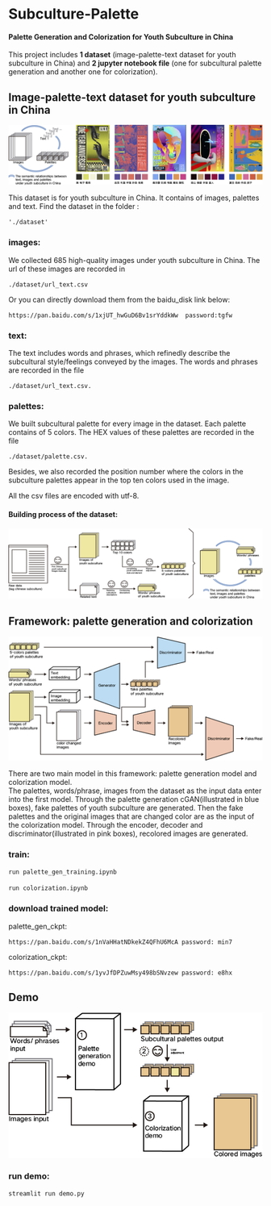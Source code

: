 # Subculture-Palette
#### Palette Generation and Colorization for Youth Subculture in China

This project includes **1 dataset** (image-palette-text dataset for youth subculture in China) and **2 jupyter notebook file** (one for subcultural palette generation and another one for colorization).


## Image-palette-text dataset for youth subculture in China

![dataset](./pic/dataset.jpg)

This dataset is for youth subculture in China. It contains of images, palettes and text. Find the dataset in the folder :

    './dataset'



### images:

We collected 685 high-quality images under youth subculture in China. The url of these images are recorded in 

    ./dataset/url_text.csv

Or you can directly download them from the baidu_disk link below:

    https://pan.baidu.com/s/1xjUT_hwGuD6Bv1srYddkWw  password:tgfw 


### text:

The text includes words and phrases, which refinedly describe the subcultural style/feelings conveyed by the images. The words and phrases are recorded in the file 

    ./dataset/url_text.csv.

### palettes:
We built subcultural palette for every image in the dataset. Each palette contains of 5 colors. The HEX values of these palettes are recorded in the file 

    ./dataset/palette.csv.   
Besides, we also recorded the position number where the colors in the subculture palettes appear in the top ten colors used in the image.

All the csv files are encoded with utf-8.

#### Building process of the dataset:

![data prepare](pic/dataset_str.jpg)




## Framework: palette generation and colorization

![palette generation and colorization](pic/structure.jpg)

There are two main model in this framework: palette generation model and colorization model.   
The palettes, words/phrase, images from the dataset as the input data enter into the first model. Through the palette generation cGAN(illustrated in blue boxes), fake palettes of youth subculture are generated. Then the fake palettes and the original images that are changed color are as the input of the colorization model. Through the encoder, decoder and discriminator(illustrated in pink boxes), recolored images are generated.

### train:

    run palette_gen_training.ipynb

    run colorization.ipynb


### download trained model:
palette_gen_ckpt: 

    https://pan.baidu.com/s/1nVaHHatNDkekZ4QFhU6McA password: min7 

colorization_ckpt: 

    https://pan.baidu.com/s/1yvJfDPZuwMsy498bSNvzew password: e8hx



## Demo

![demo](pic/demo.jpg)

### run demo:
 ```python
streamlit run demo.py
 ```


 